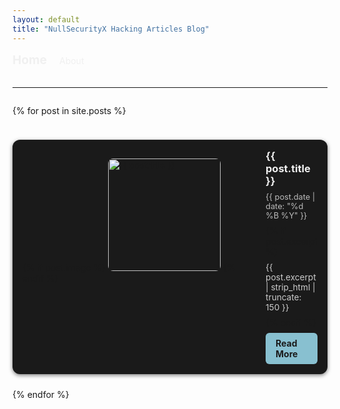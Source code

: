 ```yaml
---
layout: default
title: "NullSecurityX Hacking Articles Blog"
---
```


<!-- HEADER / NAVIGATION -->
<header style="display: flex; justify-content: space-between; align-items: center; margin-bottom: 2rem;">
  <div>
    <a href="{{ "/" | relative_url }}" style="text-decoration: none; color: #f0f0f0; font-weight: bold; font-size: 1.2rem;">Home</a>
    <a href="{{ "/about" | relative_url }}" style="text-decoration: none; color: #f0f0f0; margin-left: 1rem;">About</a>
  </div>
</header>

<hr>

<!-- POSTS LIST -->
<div id="postsList" style="display: flex; flex-direction: column; gap: 1.5rem;">

{% for post in site.posts %}
<div class="post-card" style="background-color: #1a1a1a; padding: 1rem; border-radius: 12px; display: flex; gap: 1rem; align-items: flex-start; box-shadow: 0 2px 6px rgba(0,0,0,0.5);">
  
  {% if post.image %}
  <img src="{{ post.image }}" alt="{{ post.title }}" style="width: 180px; height: auto; border-radius: 8px; object-fit: cover;">
  {% endif %}
  
  <div style="flex: 1; display: flex; flex-direction: column; gap: 0.5rem;">
    <h3 style="margin: 0; color: #f0f0f0;">{{ post.title }}</h3>
    <p style="font-size: 0.8rem; color: #bbbbbb; margin: 0;">{{ post.date | date: "%d %B %Y" }}</p>
    {% if post.excerpt %}
    <p style="font-size: 0.85rem; color: #cccccc; margin: 0;">{{ post.excerpt | strip_html | truncate: 150 }}</p>
    {% endif %}
    <a href="{{ post.url | relative_url }}" style="margin-top: auto; padding: 0.5rem 1rem; background-color: #88c0d0; color: #1a1a1a; border-radius: 6px; text-decoration: none; font-weight: bold; align-self: flex-start;">Read More</a>
  </div>
</div>
{% endfor %}

</div>

<style>
  .post-card:hover {
    transform: scale(1.02);
    box-shadow: 0 4px 12px rgba(0,0,0,0.6);
  }

  @media (max-width: 768px) {
    header {
      flex-direction: column;
      gap: 1rem;
    }
    .post-card {
      flex-direction: column;
      align-items: flex-start;
    }
    .post-card img {
      width: 100%;
      height: auto;
    }
    .post-card a {
      margin-top: 0.5rem;
    }
  }
</style>
